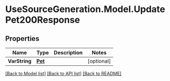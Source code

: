 # UseSourceGeneration.Model.UpdatePet200Response

## Properties

Name | Type | Description | Notes
------------ | ------------- | ------------- | -------------
**VarString** | [**Pet**](Pet.md) |  | [optional] 

[[Back to Model list]](../../README.md#documentation-for-models) [[Back to API list]](../../README.md#documentation-for-api-endpoints) [[Back to README]](../../README.md)


